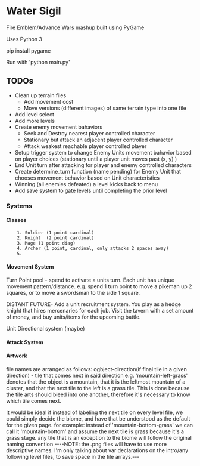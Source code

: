 # Water Sigil
Fire Emblem/Advance Wars mashup built using PyGame

Uses Python 3

pip install pygame

Run with 'python main.py'

## TODOs ##
* Clean up terrain files
    * Add movement cost
    * Move versions (different images) of same terrain type into one file 
* Add level select
* Add more levels
* Create enemy movement bahaviors
    * Seek and Destroy nearest player controlled character
    * Stationary but attack an adjacent player controlled character
    * Attack weakest reachable player controlled player
* Setup trigger system to change Enemy Units movement bahavior based on player choices (stationary until a player unit moves past (x, y) )
* End Unit turn after attacking for player and enemy controlled characters
* Create determine_turn function (name pending) for Enemy Unit that chooses movement behavior based on Unit characteristics
* Winning (all enemies defeated) a level kicks back to menu
* Add save system to gate levels until completing the prior level

### Systems ###

#### Classes ####
        1. Soldier (1 point cardinal) 
        2. Knight  (2 point cardinal)
        3. Mage (1 point diag)
        4. Archer (1 point, cardinal, only attacks 2 spaces away)
        5.


#### Movement System ####

Turn Point pool - spend to activate a units turn. Each unit has unique movement pattern/distance.
e.g. spend 1 turn point to move a pikeman up 2 squares, or to move a swordsman to the side 1 square.

DISTANT FUTURE- Add a unit recruitment system. You play as a hedge knight that hires mercenaries for each job. Visit the tavern with a set amount of money, and buy units/items for the upcoming battle.

Unit Directional system (maybe)

#### Attack System ####


#### Artwork ####

file names are arranged as follows: ogbject-direction(if final tile in a given direction) - tile that comes next in said direction
        e.g. 'mountain-left-grass'     denotes that the object is a mountain, that it is the leftmost mountain of a cluster, and that the next tile to the left is a grass tile.
This is done because the tile arts should bleed into one another, therefore it's necessary to know which tile comes next.

It would be ideal if instead of labeling the next tile on every level file, we could simply decide the biome, and have that be understood as the default for the given page.
for example:  instead of 'mountain-bottom-grass'  we can call it 'mountain-bottom' and assume the next tile is grass because it's a grass stage. 
any tile that is an exception to the biome will follow the original naming convention 
----NOTE: the .png files will have to use more descriptive names. I'm only talking about var declarations on the intro/any following level files, to save space in the tile arrays.---